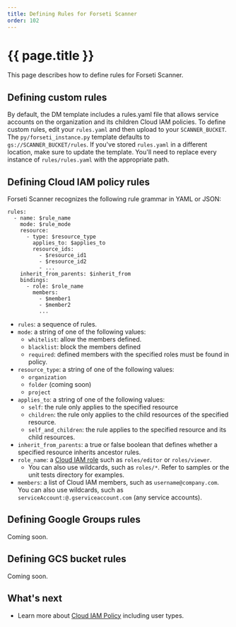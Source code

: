 ```yaml
---
title: Defining Rules for Forseti Scanner
order: 102
---
```

# {{ page.title }}
This page describes how to define rules for Forseti Scanner.

## Defining custom rules

By default, the DM template includes a rules.yaml file that allows service
accounts on the organization and its children Cloud IAM policies. To define
custom rules, edit your `rules.yaml` and then upload to your `SCANNER_BUCKET`.
The `py/forseti_instance.py` template defaults to `gs://SCANNER_BUCKET/rules`.
If you've stored `rules.yaml` in a different location, make sure to update the
template. You'll need to replace every instance of `rules/rules.yaml` with the
appropriate path.

## Defining Cloud IAM policy rules

Forseti Scanner recognizes the following rule grammar in YAML or JSON:

```
rules:
  - name: $rule_name
    mode: $rule_mode
    resource:
      - type: $resource_type
        applies_to: $applies_to
        resource_ids:
          - $resource_id1
          - $resource_id2
          - ...
    inherit_from_parents: $inherit_from
    bindings:
      - role: $role_name
        members:
          - $member1
          - $member2
          ...
```

-   `rules`: a sequence of rules.
-   `mode`: a string of one of the following values:
    -   `whitelist`: allow the members defined.
    -   `blacklist`: block the members defined
    -   `required`: defined members with the specified roles must be found in
        policy.
-   `resource_type`: a string of one of the following values:
    -   `organization`
    -   `folder` (coming soon)
    -   `project`
-   `applies_to`: a string of one of the following values:
    -   `self`: the rule only applies to the specified resource
    -   `children`: the rule only applies to the child resources of the
        specified resource.
    -   `self_and_children`: the rule applies to the specified resource and its
        child resources.
-   `inherit_from_parents`: a true or false boolean that defines whether a
    specified resource inherits ancestor rules.
-   `role_name`: a
    [Cloud IAM role](https://cloud.google.com/compute/docs/access/iam) such as
    `roles/editor` or `roles/viewer`.
    -   You can also use wildcards, such as `roles/*`. Refer to samples or the
        unit tests directory for examples.
-   `members`: a list of Cloud IAM members, such as `username@company.com`. You
    can also use wildcards, such as `serviceAccount:@.gserviceaccount.com` (any
    service accounts).

## Defining Google Groups rules

Coming soon.

## Defining GCS bucket rules

Coming soon.

## What's next

-   Learn more about
    [Cloud IAM Policy](https://cloud.google.com/iam/reference/rest/v1/Policy)
    including user types.
